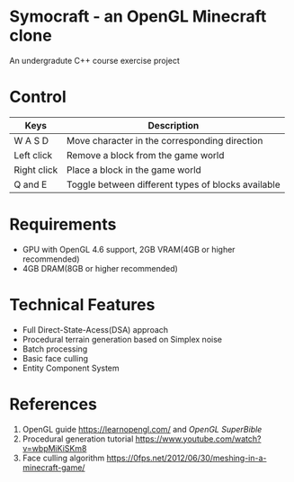 # Symocraft - an OpenGL Minecraft clone
An undergradute C++ course exercise project

# Control
| Keys                  | Description                                            |
|-----------------------|--------------------------------------------------------|
| W A S D               | Move character in the corresponding direction          |
| Left click            | Remove a block from the game world                     |
| Right click           | Place a block in the game world                        |
| Q and E               |  Toggle between different types of blocks available    |

# Requirements
- GPU with OpenGL 4.6 support, 2GB VRAM(4GB or higher recommended)
- 4GB DRAM(8GB or higher recommended)

# Technical Features
- Full Direct-State-Acess(DSA) approach
- Procedural terrain generation based on Simplex noise
- Batch processing
- Basic face culling
- Entity Component System

# References
1. OpenGL guide https://learnopengl.com/ and *OpenGL SuperBible*
2. Procedural generation tutorial https://www.youtube.com/watch?v=wbpMiKiSKm8
3. Face culling algorithm https://0fps.net/2012/06/30/meshing-in-a-minecraft-game/
